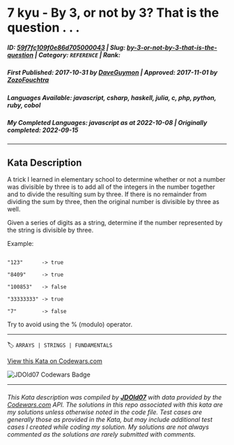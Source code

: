 # 7 kyu - By 3, or not by 3?  That is the question . . .

##### **ID**: [59f7fc109f0e86d705000043](https://www.codewars.com/kata/59f7fc109f0e86d705000043) | **Slug**: [by-3-or-not-by-3-that-is-the-question](https://www.codewars.com/kata/59f7fc109f0e86d705000043) | **Category**: `REFERENCE` | **Rank**: <span style="color:white">7 kyu</span>

##### **First Published**: 2017-10-31 ***by*** [DaveGuymon](https://www.codewars.com/users/DaveGuymon) | **Approved**: 2017-11-01 ***by*** [ZozoFouchtra](https://www.codewars.com/users/ZozoFouchtra)

##### **Languages Available**: javascript, csharp, haskell, julia, c, php, python, ruby, cobol

##### **My Completed Languages**: javascript ***as at*** 2022-10-08 | **Originally completed**: 2022-09-15

---

## Kata Description


A trick I learned in elementary school to determine whether or not a number was divisible by three is to add all of the integers in the number together and to divide the resulting sum by three. If there is no remainder from dividing the sum by three, then the original number is divisible by three as well.



Given a series of digits as a string, determine if the number represented by the string is divisible by three.



Example:



```

"123"      -> true

"8409"     -> true

"100853"   -> false

"33333333" -> true

"7"        -> false

```



Try to avoid using the % (modulo) operator.  

---


🏷 `ARRAYS | STRINGS | FUNDAMENTALS`


[View this Kata on Codewars.com](https://www.codewars.com/kata/59f7fc109f0e86d705000043)

![](https://www.codewars.com/users/jdold07/badges/large "JDOld07 Codewars Badge")

---

###### *This Kata description was compiled by [**JDOld07**](https://tpstech.dev) with data provided by the [Codewars.com](https://www.codewars.com) API.  The solutions in this repo associated with this kata are my solutions unless otherwise noted in the code file.  Test cases are generally those as provided in the Kata, but may include additional test cases I created while coding my solution.  My solutions are not always commented as the solutions are rarely submitted with comments.*
